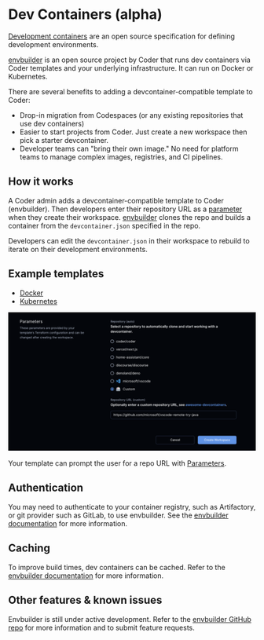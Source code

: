 # Dev Containers (alpha)

[Development containers](https://containers.dev) are an open source
specification for defining development environments.

[envbuilder](https://github.com/coder/envbuilder) is an open source project by
Coder that runs dev containers via Coder templates and your underlying
infrastructure. It can run on Docker or Kubernetes.

There are several benefits to adding a devcontainer-compatible template to
Coder:

- Drop-in migration from Codespaces (or any existing repositories that use dev
  containers)
- Easier to start projects from Coder. Just create a new workspace then pick a
  starter devcontainer.
- Developer teams can "bring their own image." No need for platform teams to
  manage complex images, registries, and CI pipelines.

## How it works

A Coder admin adds a devcontainer-compatible template to Coder (envbuilder).
Then developers enter their repository URL as a [parameter](./parameters.md)
when they create their workspace.
[envbuilder](https://github.com/coder/envbuilder) clones the repo and builds a
container from the `devcontainer.json` specified in the repo.

Developers can edit the `devcontainer.json` in their workspace to rebuild to
iterate on their development environments.

## Example templates

- [Docker](https://github.com/coder/coder/tree/main/examples/templates/devcontainer-docker)
- [Kubernetes](https://github.com/coder/coder/tree/main/examples/templates/devcontainer-kubernetes)

![Devcontainer parameter screen](../images/templates/devcontainers.png)

Your template can prompt the user for a repo URL with
[Parameters](./parameters.md).

## Authentication

You may need to authenticate to your container registry, such as Artifactory, or
git provider such as GitLab, to use envbuilder. See the
[envbuilder documentation](https://github.com/coder/envbuilder/) for more
information.

## Caching

To improve build times, dev containers can be cached. Refer to the
[envbuilder documentation](https://github.com/coder/envbuilder/) for more
information.

## Other features & known issues

Envbuilder is still under active development. Refer to the
[envbuilder GitHub repo](https://github.com/coder/envbuilder/) for more
information and to submit feature requests.
